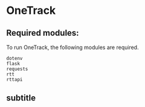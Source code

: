 OneTrack 
========

Required modules:
-----------------

To run OneTrack, the following modules are required.

    dotenv
    flask
    requests
    rtt
    rttapi
subtitle
--------
